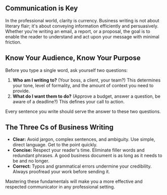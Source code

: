## Communication is Key
In the professional world, clarity is currency. Business writing is not about literary flair; it's about conveying information efficiently and persuasively. Whether you're writing an email, a report, or a proposal, the goal is to enable the reader to understand and act upon your message with minimal friction.

## Know Your Audience, Know Your Purpose
Before you type a single word, ask yourself two questions:
1.  **Who am I writing to?** (Your boss, a client, your team?) This determines your tone, level of formality, and the amount of context you need to provide.
2.  **What do I want them to do?** (Approve a budget, answer a question, be aware of a deadline?) This defines your call to action.

Every sentence you write should serve the answer to these two questions.

## The Three Cs of Business Writing
- **Clear:** Avoid jargon, complex sentences, and ambiguity. Use simple, direct language. Get to the point quickly.
- **Concise:** Respect your reader's time. Eliminate filler words and redundant phrases. A good business document is as long as it needs to be and no longer.
- **Correct:** Typos and grammatical errors undermine your credibility. Always proofread your work before sending it.

Mastering these fundamentals will make you a more effective and respected communicator in any professional setting.

